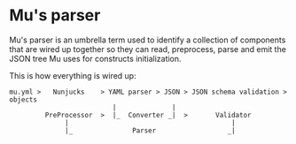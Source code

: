 # Mu's parser

Mu's parser is an umbrella term used to identify a collection of components that
are wired up together so they can read, preprocess, parse and emit the JSON tree
Mu uses for constructs initialization.

This is how everything is wired up:

```text
mu.yml >   Nunjucks    > YAML parser > JSON > JSON schema validation > objects
                          |              |
         PreProcessor  >  |_  Converter _|  >       Validator
              |                                         |
              |_               Parser                  _|
```
